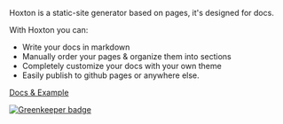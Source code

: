 Hoxton is a static-site generator based on pages, it's designed for docs.

With Hoxton you can:
- Write your docs in markdown
- Manually order your pages & organize them into sections
- Completely customize your docs with your own theme
- Easily publish to github pages or anywhere else.

[Docs & Example](http://mattvagni.github.io/hoxton-docs/)


[![Greenkeeper badge](https://badges.greenkeeper.io/mattvagni/hoxton.svg)](https://greenkeeper.io/)